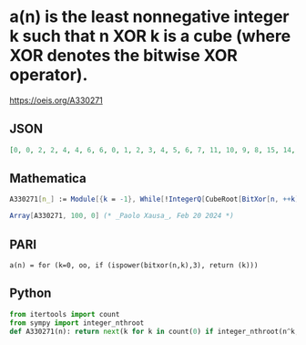 # a\(n\) is the least nonnegative integer k such that n XOR k is a cube \(where XOR denotes the bitwise XOR operator\)\.
https://oeis.org/A330271
## JSON
```JSON
[0, 0, 2, 2, 4, 4, 6, 6, 0, 1, 2, 3, 4, 5, 6, 7, 11, 10, 9, 8, 15, 14, 13, 12, 3, 2, 1, 0, 7, 6, 5, 4, 32, 32, 34, 34, 36, 36, 38, 38, 32, 33, 34, 35, 36, 37, 38, 39, 43, 42, 41, 40, 47, 46, 45, 44, 35, 34, 33, 32, 39, 38, 37, 36, 0, 1, 2, 3, 4, 5, 6, 7, 8, 9]
```
## Mathematica
```Mathematica
A330271[n_] := Module[{k = -1}, While[!IntegerQ[CubeRoot[BitXor[n, ++k]]]]; k];
```
```Mathematica
Array[A330271, 100, 0] (* _Paolo Xausa_, Feb 20 2024 *)
```
## PARI
```PARI
a(n) = for (k=0, oo, if (ispower(bitxor(n,k),3), return (k)))
```
## Python
```Python
from itertools import count
from sympy import integer_nthroot
def A330271(n): return next(k for k in count(0) if integer_nthroot(n^k,3)[1]) # _Chai Wah Wu_, Aug 23 2023
```
